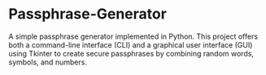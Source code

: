 # Passphrase-Generator
A simple passphrase generator implemented in Python. This project offers both a command-line interface (CLI) and a graphical user interface (GUI) using Tkinter to create secure passphrases by combining random words, symbols, and numbers.
